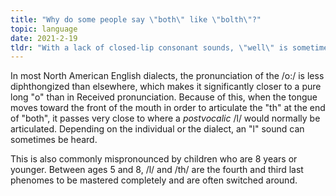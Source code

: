 ```yaml
---
title: "Why do some people say \"both\" like \"bolth\"?"
topic: language
date: 2021-2-19
tldr: "With a lack of closed-lip consonant sounds, \"well\" is sometimes pronounced easier with less demanding phonemes such as \"u\" or \"oo\"."
---
```


In most North American English dialects, the pronunciation of the /o:/ is less diphthongized than elsewhere, which makes it significantly closer to a pure long "o" than in Received pronunciation. Because of this, when the tongue moves toward the front of the mouth in order to articulate the "th" at the end of "both", it passes very close to where a *postvocalic* /l/ would normally be articulated. Depending on the individual or the dialect, an "l" sound can sometimes be heard.

This is also commonly mispronounced by children who are 8 years or younger. Between ages 5 and 8, /l/ and /th/ are the fourth and third last phenomes to be mastered completely and are often switched around.